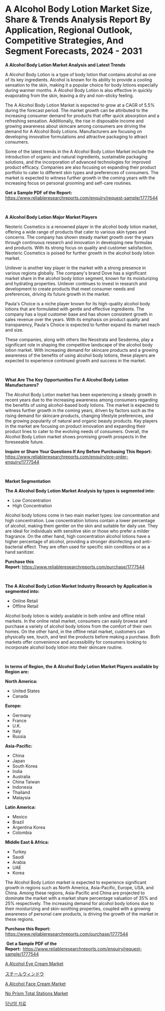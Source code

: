 <p><h1>A Alcohol Body Lotion Market Size, Share & Trends Analysis Report By Application, Regional Outlook, Competitive Strategies, And Segment Forecasts, 2024 - 2031</h1></p><p><strong>A Alcohol Body Lotion Market Analysis and Latest Trends</strong></p>
<p><p>A Alcohol Body Lotion is a type of body lotion that contains alcohol as one of its key ingredients. Alcohol is known for its ability to provide a cooling sensation to the skin, making it a popular choice for body lotions especially during warmer months. A Alcohol Body Lotion is also effective in quickly evaporating from the skin, leaving a dry and non-sticky feeling.</p><p>The A Alcohol Body Lotion Market is expected to grow at a CAGR of 5.5% during the forecast period. The market growth can be attributed to the increasing consumer demand for products that offer quick absorption and a refreshing sensation. Additionally, the rise in disposable income and growing awareness about skincare among consumers are driving the demand for A Alcohol Body Lotions. Manufacturers are focusing on developing innovative formulations and attractive packaging to attract consumers.</p><p>Some of the latest trends in the A Alcohol Body Lotion Market include the introduction of organic and natural ingredients, sustainable packaging solutions, and the incorporation of advanced technologies for improved product efficacy. Companies are also focusing on expanding their product portfolio to cater to different skin types and preferences of consumers. The market is expected to witness further growth in the coming years with the increasing focus on personal grooming and self-care routines.</p></p>
<p><strong>Get a Sample PDF of the Report:&nbsp;</strong> <a href="https://www.reliableresearchreports.com/enquiry/request-sample/1777544">https://www.reliableresearchreports.com/enquiry/request-sample/1777544</a></p>
<p>&nbsp;</p>
<p><strong>A Alcohol Body Lotion Major Market Players</strong></p>
<p><p>Neoteric Cosmetics is a renowned player in the alcohol body lotion market, offering a wide range of products that cater to various skin types and concerns. The company has shown steady market growth over the years through continuous research and innovation in developing new formulas and products. With its strong focus on quality and customer satisfaction, Neoteric Cosmetics is poised for further growth in the alcohol body lotion market.</p><p>Unilever is another key player in the market with a strong presence in various regions globally. The company's brand Dove has a significant market share in the alcohol body lotion segment, known for its moisturizing and hydrating properties. Unilever continues to invest in research and development to create products that meet consumer needs and preferences, driving its future growth in the market.</p><p>Paula's Choice is a niche player known for its high-quality alcohol body lotions that are formulated with gentle and effective ingredients. The company has a loyal customer base and has shown consistent growth in sales revenue over the years. With its emphasis on product quality and transparency, Paula's Choice is expected to further expand its market reach and size.</p><p>These companies, along with others like Neostrata and Sesderma, play a significant role in shaping the competitive landscape of the alcohol body lotion market. With increasing demand for skincare products and a growing awareness of the benefits of using alcohol body lotions, these players are expected to experience continued growth and success in the market.</p></p>
<p>&nbsp;</p>
<p><strong>What Are The Key Opportunities For A Alcohol Body Lotion Manufacturers?</strong></p>
<p><p>The Alcohol Body Lotion market has been experiencing a steady growth in recent years due to the increasing awareness among consumers regarding the benefits of using alcohol-based body lotions. The market is expected to witness further growth in the coming years, driven by factors such as the rising demand for skincare products, changing lifestyle preferences, and the growing popularity of natural and organic beauty products. Key players in the market are focusing on product innovation and expanding their product lines to cater to the evolving needs of consumers. Overall, the Alcohol Body Lotion market shows promising growth prospects in the foreseeable future.</p></p>
<p><strong>Inquire or Share Your Questions If Any Before Purchasing This Report:</strong> <a href="https://www.reliableresearchreports.com/enquiry/pre-order-enquiry/1777544">https://www.reliableresearchreports.com/enquiry/pre-order-enquiry/1777544</a></p>
<p>&nbsp;</p>
<p><strong>Market Segmentation</strong></p>
<p><strong>The A Alcohol Body Lotion Market Analysis by types is segmented into:</strong></p>
<p><ul><li>Low Concentration</li><li>High Concentration</li></ul></p>
<p><p>Alcohol body lotions come in two main market types: low concentration and high concentration. Low concentration lotions contain a lower percentage of alcohol, making them gentler on the skin and suitable for daily use. They are ideal for individuals with sensitive skin or those who prefer a milder fragrance. On the other hand, high concentration alcohol lotions have a higher percentage of alcohol, providing a stronger disinfecting and anti-bacterial effect. They are often used for specific skin conditions or as a hand sanitizer.</p></p>
<p><strong>Purchase this Report:&nbsp;</strong><a href="https://www.reliableresearchreports.com/purchase/1777544">https://www.reliableresearchreports.com/purchase/1777544</a></p>
<p>&nbsp;</p>
<p><strong>The A Alcohol Body Lotion Market Industry Research by Application is segmented into:</strong></p>
<p><ul><li>Online Retail</li><li>Offline Retail</li></ul></p>
<p><p>Alcohol body lotion is widely available in both online and offline retail markets. In the online retail market, consumers can easily browse and purchase a variety of alcohol body lotions from the comfort of their own homes. On the other hand, in the offline retail market, customers can physically see, touch, and test the products before making a purchase. Both markets offer convenience and accessibility for consumers looking to incorporate alcohol body lotion into their skincare routine.</p></p>
<p>&nbsp;</p>
<p><strong>In terms of Region, the A Alcohol Body Lotion Market Players available by Region are:</strong></p>
<p>
    <p> <strong> North America: </strong>
        <ul>
            <li>United States</li>
            <li>Canada</li>
        </ul>
        </p> 
    <p> <strong> Europe: </strong>
        <ul>
            <li>Germany</li>
            <li>France</li>
            <li>U.K.</li>
            <li>Italy</li>
            <li>Russia</li>
        </ul>
        </p> 
    <p> <strong> Asia-Pacific: </strong>
        <ul>
            <li>China</li>
            <li>Japan</li>
            <li>South Korea</li>
            <li>India</li>
            <li>Australia</li>
            <li>China Taiwan</li>
            <li>Indonesia</li>
            <li>Thailand</li>
            <li>Malaysia</li>
        </ul>
        </p> 
    <p> <strong> Latin America: </strong>
        <ul>
            <li>Mexico</li>
            <li>Brazil</li>
            <li>Argentina Korea</li>
            <li>Colombia</li>
        </ul>
        </p> 
    <p> <strong> Middle East & Africa: </strong>
        <ul>
            <li>Turkey</li>
            <li>Saudi</li>
            <li>Arabia</li>
            <li>UAE</li>
            <li>Korea</li>
        </ul>
    </p>
    </p>
<p><p>The Alcohol Body Lotion market is expected to experience significant growth in regions such as North America, Asia-Pacific, Europe, USA, and China. Among these regions, Asia-Pacific and China are projected to dominate the market with a market share percentage valuation of 35% and 25% respectively. The increasing demand for alcohol body lotions due to their moisturizing and skin-soothing properties, coupled with a growing awareness of personal care products, is driving the growth of the market in these regions.</p></p>
<p><strong>Purchase this Report: </strong><a href="https://www.reliableresearchreports.com/purchase/1777544">https://www.reliableresearchreports.com/purchase/1777544</a></p>
<p>&nbsp;<strong>Get a Sample PDF of the Report:&nbsp;&nbsp;</strong><a href="https://www.reliableresearchreports.com/enquiry/request-sample/1777544">https://www.reliableresearchreports.com/enquiry/request-sample/1777544</a></p>
<p><strong></strong></p>
<p><p><a href="https://github.com/jhcraigie/Market-Research-Report-List-2/blob/main/a-alcohol-eye-cream-market.md">A Alcohol Eye Cream Market</a></p><p><a href="https://github.com/ReyesKohler20231/Market-Research-Report-List-1/blob/main/76561817351.md">スチールウィンドウ</a></p><p><a href="https://github.com/sonuprakash1/Market-Research-Report-List-2/blob/main/a-alcohol-face-cream-market.md">A Alcohol Face Cream Market</a></p><p><a href="https://issuu.com/reportprime-2/docs/no-prism-total-stations-market-size-2030.pptx">No Prism Total Stations Market</a></p><p><a href="https://github.com/lzrvbyqzftro57/Market-Research-Report-List-1/blob/main/27645086227.md">담낭암 치료</a></p></p>